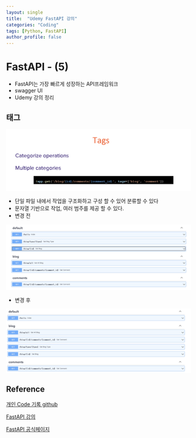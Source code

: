 ```yaml
---
layout: single
title:  "Udemy FastAPI 강의"
categories: "Coding"
tags: [Python, FastAPI]
author_profile: false
---
```


# FastAPI - (5)
   - FastAPI는 가장 빠르게 성장하는 API프레임워크
   - swagger UI
   - Udemy 강의 정리

## 태그

  ![image-20240320114328251](/images/2023-01-15-FastAPI_udemy/image-20240320114328251.png)

  - 단일 파일 내에서 작업을 구조화하고 구성 할 수 있어 분류할 수 있다
  - 문자열 기반으로 작업, 여러 범주를 제공 할 수 있다.
  - 변경 전

  ![image-20240320114348245](/images/2023-01-15-FastAPI_udemy/image-20240320114348245.png)

  - 변경 후

  ![image-20240320114403094](/images/2023-01-15-FastAPI_udemy/image-20240320114403094.png)


## Reference
[개인 Code 기록 github](https://github.com/chusonghyeon/FastAPI_Project)

[FastAPI 강의](https://www.udemy.com/course/completefastapi/?couponCode=KEEPLEARNING)

[FastAPI 공식페이지](https://fastapi.tiangolo.com/ko/)